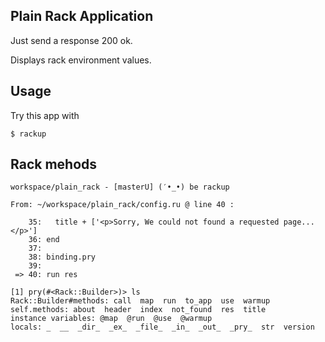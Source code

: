 ## Plain Rack Application

Just send a response 200 ok.

Displays rack environment values.

## Usage

Try this app with

`$ rackup`

## Rack mehods

```
workspace/plain_rack - [masterU] (′•_•) be rackup

From: ~/workspace/plain_rack/config.ru @ line 40 :

    35:   title + ['<p>Sorry, We could not found a requested page...</p>']
    36: end
    37:
    38: binding.pry
    39:
 => 40: run res

[1] pry(#<Rack::Builder>)> ls
Rack::Builder#methods: call  map  run  to_app  use  warmup
self.methods: about  header  index  not_found  res  title
instance variables: @map  @run  @use  @warmup
locals: _  __  _dir_  _ex_  _file_  _in_  _out_  _pry_  str  version
```
